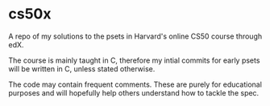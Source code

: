 # cs50x
A repo of my solutions to the psets in Harvard's online CS50 course through edX.

The course is mainly taught in C, therefore my intial commits for early psets will be written in C, unless stated otherwise.

The code may contain frequent comments. These are purely for educational purposes and will hopefully help others understand how to tackle the spec.
